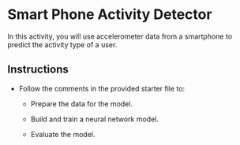 # Smart Phone Activity Detector

In this activity, you will use accelerometer data from a smartphone to predict the activity type of a user. 

## Instructions

* Follow the comments in the provided starter file to:

  * Prepare the data for the model.

  * Build and train a neural network model.

  * Evaluate the model.
